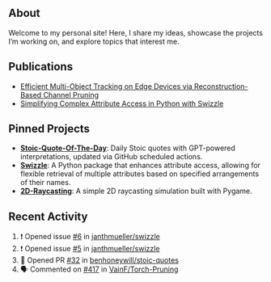 <h2>About</h2>
<p>
Welcome to my personal site! Here, I share my ideas, showcase the projects I’m working on, and explore topics that interest me.
</p>

<h2>Publications</h2>
<ul>
  <li><a href="https://arxiv.org/abs/2410.08769" target="_blank">Efficient Multi-Object Tracking on Edge Devices via Reconstruction-Based Channel Pruning</a></li>
  <li><a href="https://medium.com/@mail_55998/simplifying-complex-attribute-access-in-python-with-swizzle-8774ffa75b1f" target="_blank">Simplifying Complex Attribute Access in Python with Swizzle</a></li>
</ul>

<h2>Pinned Projects</h2>
<ul>
  <li>
    <a href="https://stoic-quote.jantmueller.com" target="_blank"><b>Stoic-Quote-Of-The-Day</b></a>: 
    Daily Stoic quotes with GPT-powered interpretations, updated via GitHub scheduled actions.
  </li>
  <li>
    <a href="https://github.com/janthmueller/swizzle" target="_blank"><b>Swizzle</b></a>: 
    A Python package that enhances attribute access, allowing for flexible retrieval of multiple attributes based on specified arrangements of their names.
  </li>
  <li>
    <a href="https://github.com/janthmueller/2D-Raycasting" target="_blank"><b>2D-Raycasting</b></a>: 
    A simple 2D raycasting simulation built with Pygame.
  </li>
</ul>
<h2>Recent Activity</h2>

<!--START_SECTION:activity-->
1. ❗ Opened issue [#6](https://github.com/janthmueller/swizzle/issues/6) in [janthmueller/swizzle](https://github.com/janthmueller/swizzle)
2. ❗ Opened issue [#5](https://github.com/janthmueller/swizzle/issues/5) in [janthmueller/swizzle](https://github.com/janthmueller/swizzle)
3. 💪 Opened PR [#32](https://github.com/benhoneywill/stoic-quotes/pull/32) in [benhoneywill/stoic-quotes](https://github.com/benhoneywill/stoic-quotes)
4. 🗣 Commented on [#417](https://github.com/VainF/Torch-Pruning/issues/417#issuecomment-2440157523) in [VainF/Torch-Pruning](https://github.com/VainF/Torch-Pruning)
<!--END_SECTION:activity-->
